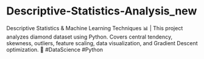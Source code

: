 # Descriptive-Statistics-Analysis_new
Descriptive Statistics &amp; Machine Learning Techniques 📊 | This project analyzes diamond dataset using Python. Covers central tendency, skewness, outliers, feature scaling, data visualization, and Gradient Descent optimization. 🚀 #DataScience #Python
